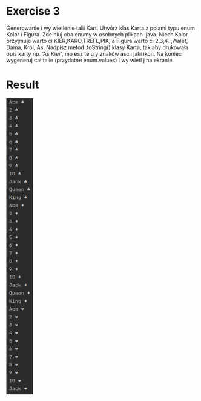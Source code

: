 # Exercise 3
Generowanie i wy wietlenie talii Kart. Utwórz klas Karta z polami typu enum Kolor i
Figura. Zde niuj oba enumy w osobnych plikach .java. Niech Kolor przyjmuje warto ci
KIER,KARO,TREFL,PIK, a Figura warto ci 2,3,4..,Walet, Dama, Król, As. Nadpisz metod .toString()
klasy Karta, tak aby drukowała opis karty np. ‘As Kier’, mo esz te u y znaków ascii jaki ikon. Na
koniec wygeneruj cał talie (przydatne enum.values) i wy wietl j na ekranie.
# Result
![Result](./img.png?raw=true)